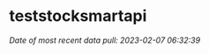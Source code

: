 
<!-- README.md is generated from README.Rmd. Please edit that file -->

# teststocksmartapi

*Date of most recent data pull: 2023-02-07 06:32:39*
